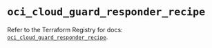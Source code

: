 # `oci_cloud_guard_responder_recipe`

Refer to the Terraform Registry for docs: [`oci_cloud_guard_responder_recipe`](https://registry.terraform.io/providers/oracle/oci/6.37.0/docs/resources/cloud_guard_responder_recipe).

